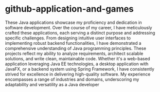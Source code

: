 # github-application-and-games
These Java applications showcase my proficiency and dedication in software development. Over the course of my career, I have meticulously crafted these applications, each serving a distinct purpose and addressing specific challenges. From designing intuitive user interfaces to implementing robust backend functionalities, I have demonstrated a comprehensive understanding of Java programming principles. These projects reflect my ability to analyze requirements, architect scalable solutions, and write clean, maintainable code. Whether it's a web-based application leveraging Java EE technologies, a desktop application with JavaFX, or a backend system using Spring Framework, I have consistently strived for excellence in delivering high-quality software. My experience encompasses a range of industries and domains, underscoring my adaptability and versatility as a Java developer
